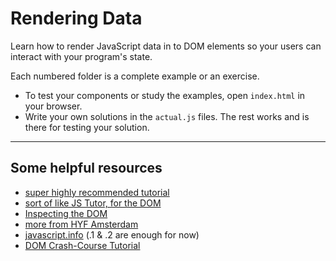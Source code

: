 # Rendering Data

Learn how to render JavaScript data in to DOM elements so your users can interact with your program's state.

Each numbered folder is a complete example or an exercise.

- To test your components or study the examples, open `index.html` in your browser.
- Write your own solutions in the `actual.js` files. The rest works and is there for testing your solution.

---

## Some helpful resources

- [super highly recommended tutorial](https://dom-tutorials.appspot.com/static/index.html)
- [sort of like JS Tutor, for the DOM](https://software.hixie.ch/utilities/js/live-dom-viewer/)
- [Inspecting the DOM](https://hackyourfuture.be/inspecting-the-dom/)
- [more from HYF Amsterdam](https://github.com/HackYourFuture/JavaScript2/blob/master/Week1/README.md)
- [javascript.info](https://javascript.info/document) (.1 & .2 are enough for now)
- [DOM Crash-Course Tutorial](https://www.youtube.com/watch?v=0ik6X4DJKCc)

